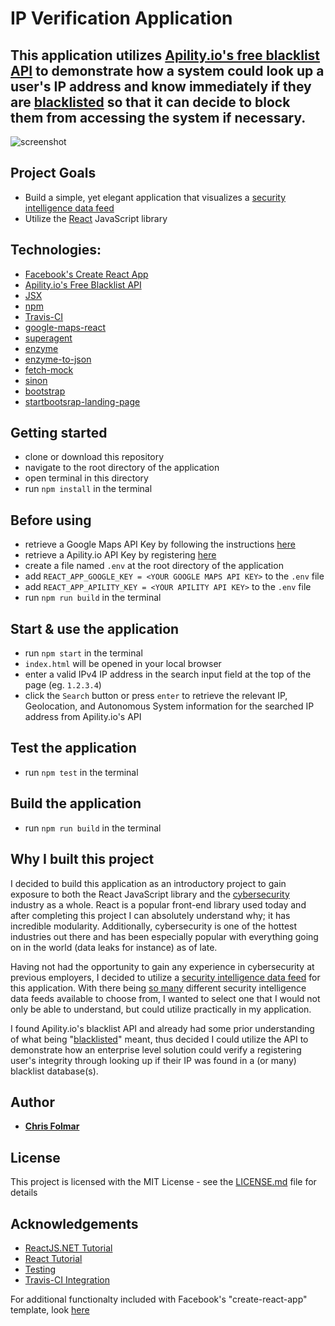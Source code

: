 # IP Verification Application 

## This application utilizes [Apility.io's free blacklist API](https://apility.io/) to demonstrate how a system could look up a user's IP address and know immediately if they are [blacklisted](https://www.whatismyip.com/why-is-my-ip-blacklisted/) so that it can decide to block them from accessing the system if necessary.

![screenshot](https://github.com/clfolmar/travis-react-ipverifier/blob/master/screenshot.jpg)

## Project Goals
- Build a simple, yet elegant application that visualizes a [security intelligence data feed](https://whatis.techtarget.com/definition/threat-intelligence-feed)
- Utilize the [React](https://reactjs.org/) JavaScript library

## Technologies:
- [Facebook's Create React App](https://github.com/facebookincubator/create-react-app)
- [Apility.io's Free Blacklist API](https://apility.io/apidocs/)
- [JSX](https://jsx.github.io/)
- [npm](https://github.com/npm/npm)
- [Travis-CI](https://travis-ci.com/)
- [google-maps-react](https://www.npmjs.com/package/google-maps-react)
- [superagent](https://visionmedia.github.io/superagent/)
- [enzyme](https://github.com/airbnb/enzyme)
- [enzyme-to-json](https://github.com/adriantoine/enzyme-to-json)
- [fetch-mock](https://github.com/wheresrhys/fetch-mock)
- [sinon](http://sinonjs.org/)
- [bootstrap](https://getbootstrap.com/)
- [startbootsrap-landing-page](https://github.com/BlackrockDigital/startbootstrap-landing-page)

## Getting started
- clone or download this repository
- navigate to the root directory of the application
- open terminal in this directory
- run `npm install` in the terminal
## Before using
- retrieve a Google Maps API Key by following the instructions [here](https://developers.google.com/maps/documentation/javascript/get-api-key)
- retrieve a Apility.io API Key by registering [here](https://dashboard.apility.io/#/register)
- create a file named `.env` at the root directory of the application
- add `REACT_APP_GOOGLE_KEY = <YOUR GOOGLE MAPS API KEY>` to the `.env` file
- add `REACT_APP_APILITY_KEY = <YOUR APILITY API KEY>` to the `.env` file
- run `npm run build` in the terminal
## Start & use the application
- run `npm start` in the terminal
- `index.html` will be opened in your local browser
- enter a valid IPv4 IP address in the search input field at the top of the page (eg. `1.2.3.4`)
- click the `Search` button or press `enter` to retrieve the relevant IP, Geolocation, and Autonomous System information for the searched IP address from Apility.io's API
## Test the application
- run `npm test` in the terminal
## Build the application
- run `npm run build` in the terminal

## Why I built this project
I decided to build this application as an introductory project to gain exposure to both the React JavaScript library and the [cybersecurity](https://searchsecurity.techtarget.com/definition/cybersecurity) industry as a whole.  React is a popular front-end library used today and after completing this project I can absolutely understand why; it has incredible modularity.  Additionally, cybersecurity is one of the hottest industries out there and has been especially popular with everything going on in the world (data leaks for instance) as of late.

Having not had the opportunity to gain any experience in cybersecurity at previous employers, I decided to utilize a [security intelligence data feed](https://whatis.techtarget.com/definition/threat-intelligence-feed) for this application.  With there being [so many](https://github.com/hslatman/awesome-threat-intelligence) different security intelligence data feeds available to choose from, I wanted to select one that I would not only be able to understand, but could utilize practically in my application.

I found Apility.io's blacklist API and already had some prior understanding of what being "[blacklisted](https://www.whatismyip.com/why-is-my-ip-blacklisted/)" meant, thus decided I could utilize the API to demonstrate how an enterprise level solution could verify a registering user's integrity through looking up if their IP was found in a (or many) blacklist database(s).

## Author
- <strong>[Chris Folmar](https://www.linkedin.com/in/clfolmar/)</strong>

## License
This project is licensed with the MIT License - see the [LICENSE.md](https://github.com/clfolmar/travis-react-ipverifier/blob/master/LICENSE.md) file for details

## Acknowledgements
- [ReactJS.NET Tutorial](https://reactjs.net/getting-started/tutorial_aspnet4.html)
- [React Tutorial](https://www.youtube.com/watch?v=N1J7Q1qJPQM&t=3s)
- [Testing](https://medium.com/wehkamp-techblog/unit-testing-your-react-application-with-jest-and-enzyme-81c5545cee45)
- [Travis-CI Integration](https://medium.com/@bezgachev/6-simple-steps-to-automatically-test-and-deploy-your-javascript-app-to-github-pages-c4c32a34bcb1)

For additional functionalty included with Facebook's "create-react-app" template, look [here](https://github.com/clfolmar/travis-react-ipverifier/blob/master/src/README.md)

